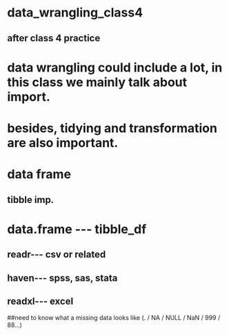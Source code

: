 # data_wrangling_class4
## after class 4 practice
# data wrangling could include a lot, in this class we mainly talk about import.
# besides, tidying and transformation are also important.

# data frame 
## tibble imp.
# data.frame --- tibble_df

## readr--- csv or related
## haven--- spss, sas, stata
## readxl--- excel

##need to know what a missing data looks like (. / NA / NULL / NaN / 999 / 88...)
